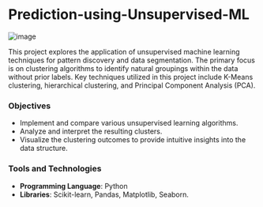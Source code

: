 # Prediction-using-Unsupervised-ML

![image](https://github.com/Allan122/allan-s_portfolio/assets/45638226/e10b212d-4038-453e-83e0-2667f7f93695)

This project explores the application of unsupervised machine learning techniques for pattern discovery and data segmentation. The primary focus is on clustering algorithms to identify natural groupings within the data without prior labels. Key techniques utilized in this project include K-Means clustering, hierarchical clustering, and Principal Component Analysis (PCA).

### Objectives
- Implement and compare various unsupervised learning algorithms.
- Analyze and interpret the resulting clusters.
- Visualize the clustering outcomes to provide intuitive insights into the data structure.

### Tools and Technologies
- **Programming Language**: Python
- **Libraries**: Scikit-learn, Pandas, Matplotlib, Seaborn.
